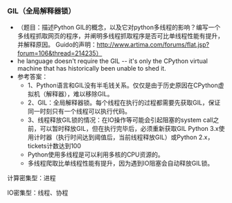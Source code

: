 ### GIL（全局解释器锁）

- （题目：描述Python GIL的概念，以及它对python多线程的影响？编写一个多线程抓取网页的程序，并阐明多线程抓取程序是否可比单线程性能有提升，并解释原因。    Guido的声明：http://www.artima.com/forums/flat.jsp?forum=106&thread=214235）
- he language doesn't require the GIL -- it's only the CPython virtual machine that has historically been unable to shed it.
- 参考答案：
  - 1、Python语言和GIL没有半毛钱关系。仅仅是由于历史原因在CPython虚拟机（解释器），难以移除GIL。
  - 2、GIL：全局解释器锁。每个线程在执行的过程都需要先获取GIL，保证同一时刻只有一个线程可以执行代码。
  - 3、线程释放GIL锁的情况：在IO操作等可能会引起阻塞的system call之前，可以暂时释放GIL，但在执行完毕后，必须重新获取GIL  Python 3.x使用计时器（执行时间达到阈值后，当前线程释放GIL）或Python 2.x，tickets计数达到100
  - Python使用多线程是可以利用多核的CPU资源的。
  - 多线程爬取比单线程性能有提升，因为遇到IO阻塞会自动释放GIL锁。







计算密集型：进程

IO密集型：线程、协程






